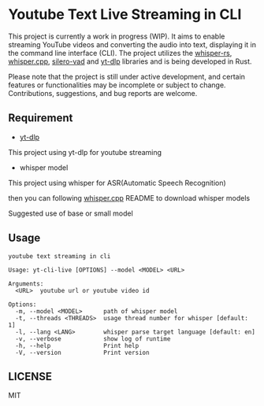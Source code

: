 # Youtube Text Live Streaming in CLI

This project is currently a work in progress (WIP). It aims to enable streaming YouTube videos and converting the audio into text, displaying it in the command line interface (CLI). The project utilizes the [whisper-rs](https://github.com/tazz4843/whisper-rs), [whisper.cpp](https://github.com/ggerganov/whisper.cpp), [silero-vad](https://github.com/snakers4/silero-vad) and [yt-dlp](https://github.com/yt-dlp/yt-dlp) libraries and is being developed in Rust.

Please note that the project is still under active development, and certain features or functionalities may be incomplete or subject to change. Contributions, suggestions, and bug reports are welcome.

## Requirement

- [yt-dlp](https://github.com/yt-dlp/yt-dlp)

This project using yt-dlp for youtube streaming

- whisper model

This project using whisper for ASR(Automatic Speech Recognition)

then you can following [whisper.cpp](https://github.com/ggerganov/whisper.cpp) README to download whisper models

Suggested use of base or small model

## Usage

```text
youtube text streaming in cli

Usage: yt-cli-live [OPTIONS] --model <MODEL> <URL>

Arguments:
  <URL>  youtube url or youtube video id

Options:
  -m, --model <MODEL>      path of whisper model
  -t, --threads <THREADS>  usage thread number for whisper [default: 1]
  -l, --lang <LANG>        whisper parse target language [default: en]
  -v, --verbose            show log of runtime
  -h, --help               Print help
  -V, --version            Print version
```

## LICENSE

MIT
